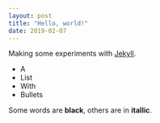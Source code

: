 ```yaml
---
layout: post
title: "Hello, world!"
date: 2019-02-07
---
```


Making some experiments with [Jekyll](http://jekyllrb.com). 

* A
* List 
* With
* Bullets

Some words are **black**, others are in __itallic__. 
